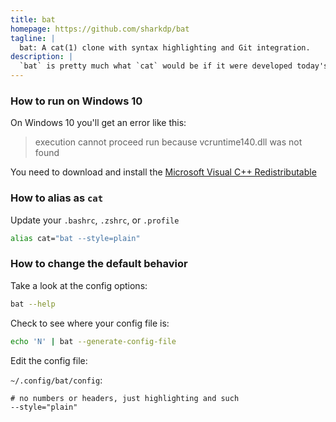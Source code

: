 ```yaml
---
title: bat
homepage: https://github.com/sharkdp/bat
tagline: |
  bat: A cat(1) clone with syntax highlighting and Git integration.
description: |
  `bat` is pretty much what `cat` would be if it were developed today's in the world of Markdown, git, etc.
---
```


### How to run on Windows 10

On Windows 10 you'll get an error like this:

> execution cannot proceed run because vcruntime140.dll was not found

You need to download and install the
[Microsoft Visual C++ Redistributable](https://support.microsoft.com/en-us/help/2977003/the-latest-supported-visual-c-downloads)

### How to alias as `cat`

Update your `.bashrc`, `.zshrc`, or `.profile`

```bash
alias cat="bat --style=plain"
```

### How to change the default behavior

Take a look at the config options:

```bash
bat --help
```

Check to see where your config file is:

```bash
echo 'N' | bat --generate-config-file
```

Edit the config file:

`~/.config/bat/config`:

```txt
# no numbers or headers, just highlighting and such
--style="plain"
```
